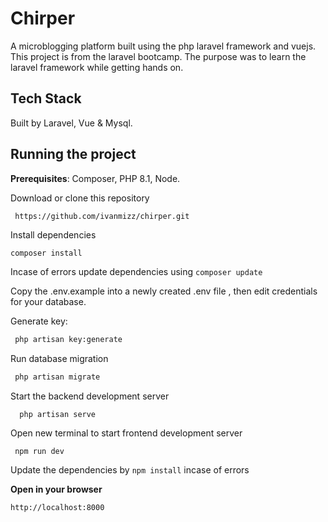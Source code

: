 
# Chirper

A microblogging platform built using the php laravel framework and vuejs. This project is from the laravel bootcamp. The purpose was to learn the laravel framework while getting hands on. 

## Tech Stack
Built by Laravel, Vue & Mysql.

## Running the project 

**Prerequisites**: Composer, PHP 8.1, Node.

Download or clone this repository    
```
 https://github.com/ivanmizz/chirper.git
```
Install dependencies  
  ```sh
  composer install
  ```  
  Incase of errors update dependencies using `composer update`    

Copy the .env.example into a newly created .env file , then edit credentials for your database.

Generate key:  
```sh
 php artisan key:generate
```    
Run database migration
  
```sh
 php artisan migrate
``` 
Start the backend development server  
```
  php artisan serve
```
Open new terminal to start frontend development server  
```
 npm run dev
```
Update the dependencies by `npm install` incase of errors

**Open in your browser**  
```
http://localhost:8000
```


